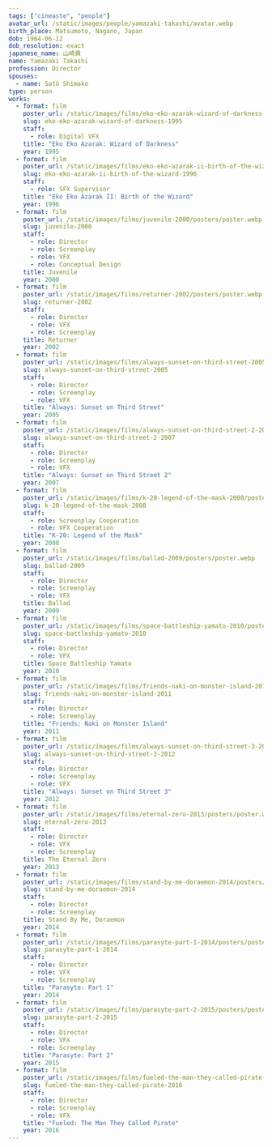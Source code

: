 ```yaml
---
tags: ["cineaste", "people"]
avatar_url: /static/images/people/yamazaki-takashi/avatar.webp
birth_place: Matsumoto, Nagano, Japan
dob: 1964-06-12
dob_resolution: exact
japanese_name: 山崎貴
name: Yamazaki Takashi
profession: Director
spouses:
  - name: Satô Shimako
type: person
works:
  - format: film
    poster_url: /static/images/films/eko-eko-azarak-wizard-of-darkness-1995/posters/poster.webp
    slug: eko-eko-azarak-wizard-of-darkness-1995
    staff:
      - role: Digital VFX
    title: "Eko Eko Azarak: Wizard of Darkness"
    year: 1995
  - format: film
    poster_url: /static/images/films/eko-eko-azarak-ii-birth-of-the-wizard-1996/posters/poster.webp
    slug: eko-eko-azarak-ii-birth-of-the-wizard-1996
    staff:
      - role: SFX Supervisor
    title: "Eko Eko Azarak II: Birth of the Wizard"
    year: 1996
  - format: film
    poster_url: /static/images/films/juvenile-2000/posters/poster.webp
    slug: juvenile-2000
    staff:
      - role: Director
      - role: Screenplay
      - role: VFX
      - role: Conceptual Design
    title: Juvenile
    year: 2000
  - format: film
    poster_url: /static/images/films/returner-2002/posters/poster.webp
    slug: returner-2002
    staff:
      - role: Director
      - role: VFX
      - role: Screenplay
    title: Returner
    year: 2002
  - format: film
    poster_url: /static/images/films/always-sunset-on-third-street-2005/posters/poster.webp
    slug: always-sunset-on-third-street-2005
    staff:
      - role: Director
      - role: Screenplay
      - role: VFX
    title: "Always: Sunset on Third Street"
    year: 2005
  - format: film
    poster_url: /static/images/films/always-sunset-on-third-street-2-2007/posters/poster.webp
    slug: always-sunset-on-third-street-2-2007
    staff:
      - role: Director
      - role: Screenplay
      - role: VFX
    title: "Always: Sunset on Third Street 2"
    year: 2007
  - format: film
    poster_url: /static/images/films/k-20-legend-of-the-mask-2008/posters/poster.webp
    slug: k-20-legend-of-the-mask-2008
    staff:
      - role: Screenplay Cooperation
      - role: VFX Cooperation
    title: "K-20: Legend of the Mask"
    year: 2008
  - format: film
    poster_url: /static/images/films/ballad-2009/posters/poster.webp
    slug: ballad-2009
    staff:
      - role: Director
      - role: Screenplay
      - role: VFX
    title: Ballad
    year: 2009
  - format: film
    poster_url: /static/images/films/space-battleship-yamato-2010/posters/poster.webp
    slug: space-battleship-yamato-2010
    staff:
      - role: Director
      - role: VFX
    title: Space Battleship Yamato
    year: 2010
  - format: film
    poster_url: /static/images/films/friends-naki-on-monster-island-2011/posters/poster.webp
    slug: friends-naki-on-monster-island-2011
    staff:
      - role: Director
      - role: Screenplay
    title: "Friends: Naki on Monster Island"
    year: 2011
  - format: film
    poster_url: /static/images/films/always-sunset-on-third-street-3-2012/posters/poster.webp
    slug: always-sunset-on-third-street-3-2012
    staff:
      - role: Director
      - role: Screenplay
      - role: VFX
    title: "Always: Sunset on Third Street 3"
    year: 2012
  - format: film
    poster_url: /static/images/films/eternal-zero-2013/posters/poster.webp
    slug: eternal-zero-2013
    staff:
      - role: Director
      - role: VFX
      - role: Screenplay
    title: The Eternal Zero
    year: 2013
  - format: film
    poster_url: /static/images/films/stand-by-me-doraemon-2014/posters/poster.webp
    slug: stand-by-me-doraemon-2014
    staff:
      - role: Director
      - role: Screenplay
    title: Stand By Me, Doraemon
    year: 2014
  - format: film
    poster_url: /static/images/films/parasyte-part-1-2014/posters/poster.webp
    slug: parasyte-part-1-2014
    staff:
      - role: Director
      - role: VFX
      - role: Screenplay
    title: "Parasyte: Part 1"
    year: 2014
  - format: film
    poster_url: /static/images/films/parasyte-part-2-2015/posters/poster.webp
    slug: parasyte-part-2-2015
    staff:
      - role: Director
      - role: VFX
      - role: Screenplay
    title: "Parasyte: Part 2"
    year: 2015
  - format: film
    poster_url: /static/images/films/fueled-the-man-they-called-pirate-2016/posters/poster.webp
    slug: fueled-the-man-they-called-pirate-2016
    staff:
      - role: Director
      - role: Screenplay
      - role: VFX
    title: "Fueled: The Man They Called Pirate"
    year: 2016
---
```

